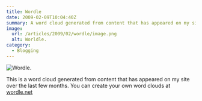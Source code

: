 ```yaml
---
title: Wordle
date: 2009-02-09T10:04:40Z
summary: A word cloud generated from content that has appeared on my site over the last few months.
image:
  url: /articles/2009/02/wordle/image.png
  alt: Worldle.
category:
  - Blogging
---
```

![](/images/2009/02/wordle.png 'Wordle.')

This is a word cloud generated from content that has appeared on my site over the last few months. You can create your own word clouds at [wordle.net][1]

[1]: http://wordle.net
